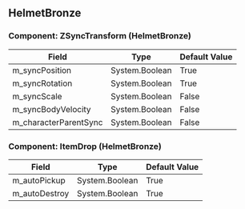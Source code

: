 ## HelmetBronze

### Component: ZSyncTransform (HelmetBronze)

|Field|Type|Default Value|
|-----|----|-------------|
|m_syncPosition|System.Boolean|True|
|m_syncRotation|System.Boolean|True|
|m_syncScale|System.Boolean|False|
|m_syncBodyVelocity|System.Boolean|False|
|m_characterParentSync|System.Boolean|False|

### Component: ItemDrop (HelmetBronze)

|Field|Type|Default Value|
|-----|----|-------------|
|m_autoPickup|System.Boolean|True|
|m_autoDestroy|System.Boolean|True|

